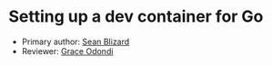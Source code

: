# Setting up a dev container for Go

* Primary author: [Sean Blizard](https://github.com/sblizard)
* Reviewer: [Grace Odondi](https://github.com/godondi)

